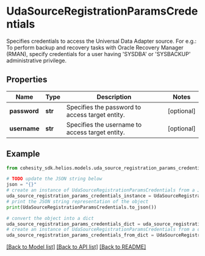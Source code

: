 # UdaSourceRegistrationParamsCredentials

Specifies credentials to access the Universal Data Adapter source. For e.g.: To perform backup and recovery tasks with Oracle Recovery Manager (RMAN), specify credentials for a user having 'SYSDBA' or 'SYSBACKUP' administrative privilege.

## Properties

Name | Type | Description | Notes
------------ | ------------- | ------------- | -------------
**password** | **str** | Specifies the password to access target entity. | [optional] 
**username** | **str** | Specifies the username to access target entity. | [optional] 

## Example

```python
from cohesity_sdk.helios.models.uda_source_registration_params_credentials import UdaSourceRegistrationParamsCredentials

# TODO update the JSON string below
json = "{}"
# create an instance of UdaSourceRegistrationParamsCredentials from a JSON string
uda_source_registration_params_credentials_instance = UdaSourceRegistrationParamsCredentials.from_json(json)
# print the JSON string representation of the object
print(UdaSourceRegistrationParamsCredentials.to_json())

# convert the object into a dict
uda_source_registration_params_credentials_dict = uda_source_registration_params_credentials_instance.to_dict()
# create an instance of UdaSourceRegistrationParamsCredentials from a dict
uda_source_registration_params_credentials_from_dict = UdaSourceRegistrationParamsCredentials.from_dict(uda_source_registration_params_credentials_dict)
```
[[Back to Model list]](../README.md#documentation-for-models) [[Back to API list]](../README.md#documentation-for-api-endpoints) [[Back to README]](../README.md)


